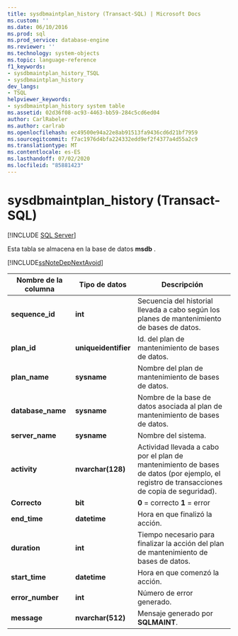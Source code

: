 ```yaml
---
title: sysdbmaintplan_history (Transact-SQL) | Microsoft Docs
ms.custom: ''
ms.date: 06/10/2016
ms.prod: sql
ms.prod_service: database-engine
ms.reviewer: ''
ms.technology: system-objects
ms.topic: language-reference
f1_keywords:
- sysdbmaintplan_history_TSQL
- sysdbmaintplan_history
dev_langs:
- TSQL
helpviewer_keywords:
- sysdbmaintplan_history system table
ms.assetid: 02d36f08-ac93-4463-bb59-284c5cd6ed04
author: CarlRabeler
ms.author: carlrab
ms.openlocfilehash: ec49500e94a22e8ab91513fa9436cd6d21bf7959
ms.sourcegitcommit: f7ac1976d4bfa224332edd9ef2f4377a4d55a2c9
ms.translationtype: MT
ms.contentlocale: es-ES
ms.lasthandoff: 07/02/2020
ms.locfileid: "85881423"
---
```

# <a name="sysdbmaintplan_history-transact-sql"></a>sysdbmaintplan_history (Transact-SQL)
[!INCLUDE [SQL Server](../../includes/applies-to-version/sqlserver.md)]

  Esta tabla se almacena en la base de datos **msdb** .  
  
 [!INCLUDE[ssNoteDepNextAvoid](../../includes/ssnotedepnextavoid-md.md)]  
  
  
|Nombre de la columna|Tipo de datos|Descripción|  
|-----------------|---------------|-----------------|  
|**sequence_id**|**int**|Secuencia del historial llevada a cabo según los planes de mantenimiento de bases de datos.|  
|**plan_id**|**uniqueidentifier**|Id. del plan de mantenimiento de bases de datos.|  
|**plan_name**|**sysname**|Nombre del plan de mantenimiento de bases de datos.|  
|**database_name**|**sysname**|Nombre de la base de datos asociada al plan de mantenimiento de bases de datos.|  
|**server_name**|**sysname**|Nombre del sistema.|  
|**activity**|**nvarchar(128)**|Actividad llevada a cabo por el plan de mantenimiento de bases de datos (por ejemplo, el registro de transacciones de copia de seguridad).|  
|**Correcto**|**bit**|**0** = correcto **1** = error|  
|**end_time**|**datetime**|Hora en que finalizó la acción.|  
|**duration**|**int**|Tiempo necesario para finalizar la acción del plan de mantenimiento de bases de datos.|  
|**start_time**|**datetime**|Hora en que comenzó la acción.|  
|**error_number**|**int**|Número de error generado.|  
|**message**|**nvarchar(512)**|Mensaje generado por **SQLMAINT**.|  
  
  
